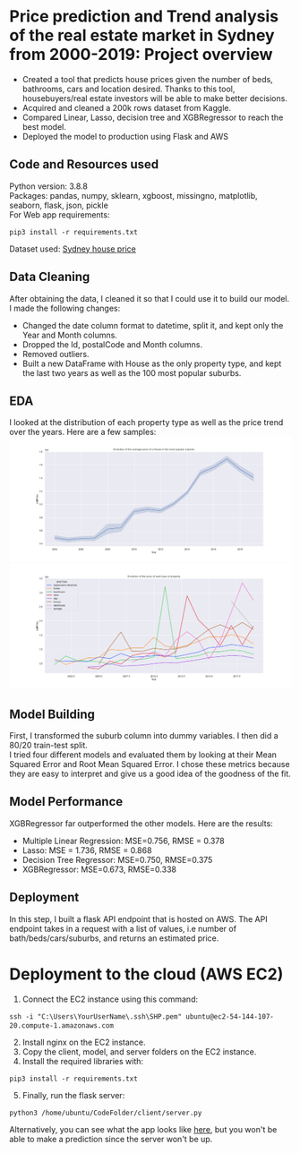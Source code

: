 # Price prediction and Trend analysis of the real estate market in Sydney from 2000-2019: Project overview

- Created a tool that predicts house prices given the number of beds, bathrooms, cars and location desired. Thanks to this tool, housebuyers/real estate investors will be able to make better decisions. 
- Acquired and cleaned a 200k rows dataset from Kaggle.
- Compared Linear, Lasso, decision tree and XGBRegressor to reach the best model.
- Deployed the model to production using Flask and AWS

## Code and Resources used
Python version: 3.8.8    
Packages: pandas, numpy, sklearn, xgboost, missingno, matplotlib, seaborn, flask, json, pickle    
For Web app requirements:
```
pip3 install -r requirements.txt
```
Dataset used: [Sydney house price](https://www.kaggle.com/mihirhalai/sydney-house-prices)

## Data Cleaning
After obtaining the data, I cleaned it so that I could use it to build our model. I made the following changes:
- Changed the date column format to datetime, split it, and kept only the Year and Month columns.
- Dropped the Id, postalCode and Month columns.
- Removed outliers.
- Built a new DataFrame with House as the only property type, and kept the last two years as well as the 100 most popular suburbs.

## EDA
I looked at the distribution of each property type as well as the price trend over the years. Here are a few samples:
![house_trend](house_price_trend.png)    
![evo_prop](property_price_trend.png)    


## Model Building
First, I transformed the suburb column into dummy variables. I then did a 80/20 train-test split.    
I tried four different models and evaluated them by looking at their Mean Squared Error and Root Mean Squared Error. I chose these metrics because they are easy to interpret and give us a good idea of the goodness of the fit.    

## Model Performance
XGBRegressor far outperformed the other models. Here are the results:
- Multiple Linear Regression: MSE=0.756, RMSE = 0.378
- Lasso: MSE = 1.736, RMSE = 0.868
- Decision Tree Regressor: MSE=0.750, RMSE=0.375
- XGBRegressor: MSE=0.673, RMSE=0.338

## Deployment 
In this step, I built a flask API endpoint that is hosted on AWS. The API endpoint takes in a request with a list of values, i.e number of bath/beds/cars/suburbs, and returns an estimated price.

# Deployment to the cloud (AWS EC2)
1. Connect the EC2 instance using this command: 
```
ssh -i "C:\Users\YourUserName\.ssh\SHP.pem" ubuntu@ec2-54-144-107-20.compute-1.amazonaws.com
```
2. Install nginx on the EC2 instance.
3. Copy the client, model, and server folders on the EC2 instance.
4. Install the required libraries with:
```
pip3 install -r requirements.txt
```
5. Finally, run the flask server:
```
python3 /home/ubuntu/CodeFolder/client/server.py
```
Alternatively, you can see what the app looks like [here](http://ec2-54-144-107-20.compute-1.amazonaws.com/), but you won't be able to make a prediction since the server won't be up.
